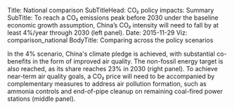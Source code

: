﻿Title: National comparison
SubTitleHead: CO₂ policy impacts: Summary
SubTitle: To reach a CO₂ emissions peak before 2030 under the baseline economic growth assumption, China’s CO₂ intensity will need to fall by at least 4%/year through 2030 (left panel). 
Date: 2015-11-29
Viz: comparison_national
BodyTitle: Comparing across the policy scenarios 

In the 4% scenario, China's climate pledge is achieved, with substantial co-benefits in the form of improved air quality. The non-fossil energy target is also reached, as its share reaches 23% in 2030 (right panel). To achieve near-term air quality goals, a CO₂ price will need to be accompanied by complementary measures to address air pollution formation, such as ammonia controls and end-of-pipe cleanup on remaining coal-fired power stations (middle panel).